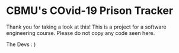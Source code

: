 # CBMU's COvid-19 Prison Tracker

Thank you for taking a look at this!  This is a project for a software engineering course.
Please do not copy any code seen here.  

  The Devs  : )

